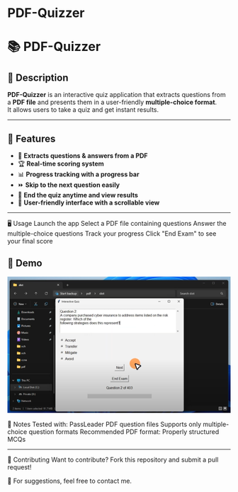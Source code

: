 # PDF-Quizzer

# 📚 PDF-Quizzer  

## 📝 Description  
**PDF-Quizzer** is an interactive quiz application that extracts questions from a **PDF file** and presents them in a user-friendly **multiple-choice format**.  
It allows users to take a quiz and get instant results.  

---

## 🎯 Features  
- 📄 **Extracts questions & answers from a PDF**  
- 🏆 **Real-time scoring system**  
- 📊 **Progress tracking with a progress bar**  
- ⏩ **Skip to the next question easily**  
- 🛑 **End the quiz anytime and view results**  
- 🎨 **User-friendly interface with a scrollable view**  

---

🖥️ Usage
Launch the app
Select a PDF file containing questions
Answer the multiple-choice questions
Track your progress
Click "End Exam" to see your final score

## 🎥 Demo  
[![Watch the demo](screenshot.png)](https://www.youtube.com/watch?v=k_kfBYeSq_0) 


📌 Notes
Tested with: PassLeader PDF question files
Supports only multiple-choice question formats
Recommended PDF format: Properly structured MCQs

---

🤝 Contributing
Want to contribute? Fork this repository and submit a pull request!

📩 For suggestions, feel free to contact me.
